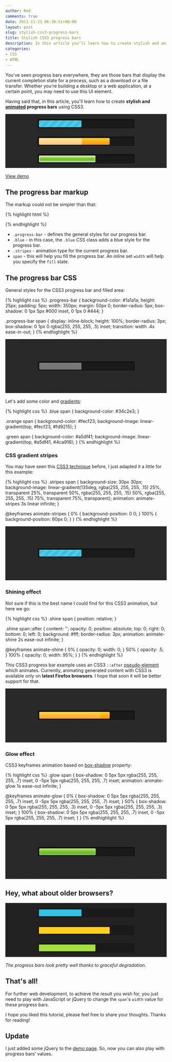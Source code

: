 ```yaml
---
author: Red
comments: true
date: 2011-11-23 06:30:51+00:00
layout: post
slug: stylish-css3-progress-bars
title: Stylish CSS3 progress bars
description: In this article you’ll learn how to create stylish and animated progress bars using CSS3.
categories:
- CSS
- HTML
---
```


You've seen progress bars everywhere, they are those bars that display the current completion state for a process, such as a download or a file transfer. Whether you're building a desktop or a web application, at a certain point, you may need to use this UI element.

Having said that, in this article, you'll learn how to create **stylish and [animated](/css3-animated-dropdown-menu) progress bars** using CSS3.

![Three colored CSS3 progress bars: blue, yellow and green](/dist/uploads/2011/11/stylish-css3-progress-bars.png)

<!-- more -->

[View demo](/dist/uploads/2011/11/css3-slick-progress-bars-demo.html)

## The progress bar markup

The markup could not be simpler than that:

{% highlight html %}
  <div class="progress-bar blue stripes">
    <span style="width: 40%"></span>
  </div>
{% endhighlight %}

* `.progress-bar` - defines the general styles for our progress bar.
* `.blue` - in this case, the `.blue` CSS class adds a blue style for the progress bar.
* `.stripes` - animation type for the current progress bar.
* `span` - this will help you fill the progress bar. An inline set `width` will help you specify the `fill` state.

## The progress bar CSS

General styles for the CSS3 progress bar and filled area:

{% highlight css %}
  .progress-bar {
    background-color: #1a1a1a;
    height: 25px;
    padding: 5px;
    width: 350px;
    margin: 50px 0;
    border-radius: 5px;
    box-shadow: 0 1px 5px #000 inset, 0 1px 0 #444;
  }

  .progress-bar span {
    display: inline-block;
    height: 100%;
    border-radius: 3px;
    box-shadow: 0 1px 0 rgba(255, 255, 255, .5) inset;
    transition: width .4s ease-in-out;
  }
{% endhighlight %}

![A grey CSS3 progress bar on a dark background](/dist/uploads/2011/11/css3-progress-bar-default.png)

Let's add some color and [gradients](/css-gradients-quick-tutorial):

{% highlight css %}
  .blue span {
    background-color: #34c2e3;
  }

  .orange span {
    background-color: #fecf23;
    background-image: linear-gradient(top, #fecf23, #fd9215);
  }

  .green span {
    background-color: #a5df41;
    background-image: linear-gradient(top, #a5df41, #4ca916);
  }
{% endhighlight %}

### CSS gradient stripes

You may have seen this [CSS3 technique](/cool-notification-messages-with-css3-jquery) before, I just adapted it a little for this example:

{% highlight css %}
  .stripes span {
    background-size: 30px 30px;
    background-image: linear-gradient(135deg, rgba(255, 255, 255, .15) 25%,
                      transparent 25%,
                      transparent 50%, rgba(255, 255, 255, .15) 50%, rgba(255, 255, 255, .15) 75%,
                      transparent 75%, transparent);
    animation: animate-stripes 3s linear infinite;
  }

  @keyframes animate-stripes {
    0% {
      background-position: 0 0;
    }
    100% {
      background-position: 60px 0;
    }
  }
{% endhighlight %}

![A blue progress bar using gradient stripes on a dark background](/dist/uploads/2011/11/css3-progress-bar-stripes.png)

### Shining effect

Not sure if this is the best name I could find for this CSS3 animation, but here we go:

{% highlight css %}
  .shine span {
    position: relative;
  }

  .shine span::after {
    content: '';
    opacity: 0;
    position: absolute;
    top: 0;
    right: 0;
    bottom: 0;
    left: 0;
    background: #fff;
    border-radius: 3px;
    animation: animate-shine 2s ease-out infinite;
  }

  @keyframes animate-shine {
    0% {
      opacity: 0;
      width: 0;
    }
    50% {
      opacity: .5;
    }
    100% {
      opacity: 0;
      width: 95%;
    }
  }
{% endhighlight %}

This CSS3 progress bar example uses an CSS3 `::after` [pseudo-element](/before-after-pseudo-elements) which animates. Currently, animating generated content with CSS3 is available only on **latest Firefox browsers**. I hope that soon it will be better support for that.

![A yellow progress bar on a dark background](/dist/uploads/2011/11/css3-progress-bar-shine.png)

### Glow effect

CSS3 keyframes animation based on [box-shadow](/how-to-create-slick-effects-with-css3-box-shadow) property:

{% highlight css %}
.glow span {
  box-shadow: 0 5px 5px rgba(255, 255, 255, .7) inset,
              0 -5px 5px rgba(255, 255, 255, .7) inset;
  animation: animate-glow 1s ease-out infinite;
}

@keyframes animate-glow {
  0% {
    box-shadow: 0 5px 5px rgba(255, 255, 255, .7) inset,
                0 -5px 5px rgba(255, 255, 255, .7) inset;
  }
  50% {
    box-shadow: 0 5px 5px rgba(255, 255, 255, .3) inset,
                0 -5px 5px rgba(255, 255, 255, .3) inset;
  }
  100% {
    box-shadow: 0 5px 5px rgba(255, 255, 255, .7) inset,
                0 -5px 5px rgba(255, 255, 255, .7) inset;
  }
}
{% endhighlight %}

![A green progress bar on a dark background](/dist/uploads/2011/11/css3-progress-bar-glow.png)

## Hey, what about older browsers?

![Graceful degradation](/dist/uploads/2011/11/progress-bars-older-browsers.png)

_The progress bars look pretty well thanks to graceful degradation._

## That's all!

For further web development, to achieve the result you wish for, you just need to play with JavaScript or jQuery to change the `span`'s `width` value for these progress bars.

I hope you liked this tutorial, please feel free to share your thoughts. Thanks for reading!

## Update

I just added some jQuery to the [demo page](/dist/uploads/2011/11/css3-slick-progress-bars-demo.html). So, now you can also play with progress bars' values.